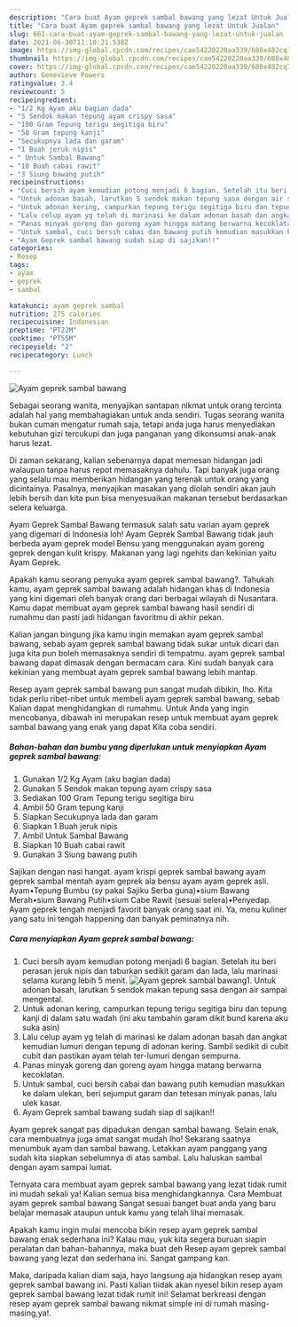 ```yaml
---
description: "Cara buat Ayam geprek sambal bawang yang lezat Untuk Jualan"
title: "Cara buat Ayam geprek sambal bawang yang lezat Untuk Jualan"
slug: 661-cara-buat-ayam-geprek-sambal-bawang-yang-lezat-untuk-jualan
date: 2021-06-30T11:10:21.538Z
image: https://img-global.cpcdn.com/recipes/cae54220220aa339/680x482cq70/ayam-geprek-sambal-bawang-foto-resep-utama.jpg
thumbnail: https://img-global.cpcdn.com/recipes/cae54220220aa339/680x482cq70/ayam-geprek-sambal-bawang-foto-resep-utama.jpg
cover: https://img-global.cpcdn.com/recipes/cae54220220aa339/680x482cq70/ayam-geprek-sambal-bawang-foto-resep-utama.jpg
author: Genevieve Powers
ratingvalue: 3.4
reviewcount: 5
recipeingredient:
- "1/2 Kg Ayam aku bagian dada"
- "5 Sendok makan tepung ayam crispy sasa"
- "100 Gram Tepung terigu segitiga biru"
- "50 Gram tepung kanji"
- "Secukupnya lada dan garam"
- "1 Buah jeruk nipis"
- " Untuk Sambal Bawang"
- "10 Buah cabai rawit"
- "3 Siung bawang putih"
recipeinstructions:
- "Cuci bersih ayam kemudian potong menjadi 6 bagian. Setelah itu beri perasan jeruk nipis dan taburkan sedikit garam dan lada, lalu marinasi selama kurang lebih 5 menit."
- "Untuk adonan basah, larutkan 5 sendok makan tepung sasa dengan air sampai mengental."
- "Untuk adonan kering, campurkan tepung terigu segitiga biru dan tepung kanji di dalam satu wadah (ini aku tambahin garam dikit bund karena aku suka asin)"
- "Lalu celup ayam yg telah di marinasi ke dalam adonan basah dan angkat kemudian lumuri dengan tepung di adonan kering. Sambil sedikit di cubit cubit dan pastikan ayam telah ter-lumuri dengan sempurna."
- "Panas minyak goreng dan goreng ayam hingga matang berwarna kecoklatan."
- "Untuk sambal, cuci bersih cabai dan bawang putih kemudian masukkan ke dalam ulekan, beri sejumput garam dan tetesan minyak panas, lalu ulek kasar."
- "Ayam Geprek sambal bawang sudah siap di sajikan!!"
categories:
- Resep
tags:
- ayam
- geprek
- sambal

katakunci: ayam geprek sambal 
nutrition: 275 calories
recipecuisine: Indonesian
preptime: "PT22M"
cooktime: "PT55M"
recipeyield: "2"
recipecategory: Lunch

---
```



![Ayam geprek sambal bawang](https://img-global.cpcdn.com/recipes/cae54220220aa339/680x482cq70/ayam-geprek-sambal-bawang-foto-resep-utama.jpg)

Sebagai seorang wanita, menyajikan santapan nikmat untuk orang tercinta adalah hal yang membahagiakan untuk anda sendiri. Tugas seorang  wanita bukan cuman mengatur rumah saja, tetapi anda juga harus menyediakan kebutuhan gizi tercukupi dan juga panganan yang dikonsumsi anak-anak harus lezat.

Di zaman  sekarang, kalian sebenarnya dapat memesan hidangan jadi walaupun tanpa harus repot memasaknya dahulu. Tapi banyak juga orang yang selalu mau memberikan hidangan yang terenak untuk orang yang dicintainya. Pasalnya, menyajikan masakan yang diolah sendiri akan jauh lebih bersih dan kita pun bisa menyesuaikan makanan tersebut berdasarkan selera keluarga. 

Ayam Geprek Sambal Bawang termasuk salah satu varian ayam geprek yang digemari di Indonesia loh! Ayam Geprek Sambal Bawang tidak jauh berbeda ayam geprek model Bensu yang menggunakan ayam goreng geprek dengan kulit krispy. Makanan yang lagi ngehits dan kekinian yaitu Ayam Geprek.

Apakah kamu seorang penyuka ayam geprek sambal bawang?. Tahukah kamu, ayam geprek sambal bawang adalah hidangan khas di Indonesia yang kini digemari oleh banyak orang dari berbagai wilayah di Nusantara. Kamu dapat membuat ayam geprek sambal bawang hasil sendiri di rumahmu dan pasti jadi hidangan favoritmu di akhir pekan.

Kalian jangan bingung jika kamu ingin memakan ayam geprek sambal bawang, sebab ayam geprek sambal bawang tidak sukar untuk dicari dan juga kita pun boleh memasaknya sendiri di tempatmu. ayam geprek sambal bawang dapat dimasak dengan bermacam cara. Kini sudah banyak cara kekinian yang membuat ayam geprek sambal bawang lebih mantap.

Resep ayam geprek sambal bawang pun sangat mudah dibikin, lho. Kita tidak perlu ribet-ribet untuk membeli ayam geprek sambal bawang, sebab Kalian dapat menghidangkan di rumahmu. Untuk Anda yang ingin mencobanya, dibawah ini merupakan resep untuk membuat ayam geprek sambal bawang yang enak yang dapat Kita coba sendiri.

<!--inarticleads1-->

##### Bahan-bahan dan bumbu yang diperlukan untuk menyiapkan Ayam geprek sambal bawang:

1. Gunakan 1/2 Kg Ayam (aku bagian dada)
1. Gunakan 5 Sendok makan tepung ayam crispy sasa
1. Sediakan 100 Gram Tepung terigu segitiga biru
1. Ambil 50 Gram tepung kanji
1. Siapkan Secukupnya lada dan garam
1. Siapkan 1 Buah jeruk nipis
1. Ambil  Untuk Sambal Bawang
1. Siapkan 10 Buah cabai rawit
1. Gunakan 3 Siung bawang putih


Sajikan dengan nasi hangat. ayam krispi geprek sambal bawang ayam geprek sambal mentah ayam geprek ala bensu ayam ayam geprek asli. Ayam•Tepung Bumbu (sy pakai Sajiku Serba guna)•sium Bawang Merah•sium Bawang Putih•sium Cabe Rawit (sesuai selera)•Penyedap. Ayam geprek tengah menjadi favorit banyak orang saat ini. Ya, menu kuliner yang satu ini tengah happening dan banyak peminatnya nih. 

<!--inarticleads2-->

##### Cara menyiapkan Ayam geprek sambal bawang:

1. Cuci bersih ayam kemudian potong menjadi 6 bagian. Setelah itu beri perasan jeruk nipis dan taburkan sedikit garam dan lada, lalu marinasi selama kurang lebih 5 menit.
<img src="https://img-global.cpcdn.com/steps/c1a067b198a21094/160x128cq70/ayam-geprek-sambal-bawang-langkah-memasak-1-foto.jpg" alt="Ayam geprek sambal bawang">1. Untuk adonan basah, larutkan 5 sendok makan tepung sasa dengan air sampai mengental.
1. Untuk adonan kering, campurkan tepung terigu segitiga biru dan tepung kanji di dalam satu wadah (ini aku tambahin garam dikit bund karena aku suka asin)
1. Lalu celup ayam yg telah di marinasi ke dalam adonan basah dan angkat kemudian lumuri dengan tepung di adonan kering. Sambil sedikit di cubit cubit dan pastikan ayam telah ter-lumuri dengan sempurna.
1. Panas minyak goreng dan goreng ayam hingga matang berwarna kecoklatan.
1. Untuk sambal, cuci bersih cabai dan bawang putih kemudian masukkan ke dalam ulekan, beri sejumput garam dan tetesan minyak panas, lalu ulek kasar.
1. Ayam Geprek sambal bawang sudah siap di sajikan!!


Ayam geprek sangat pas dipadukan dengan sambal bawang. Selain enak, cara membuatnya juga amat sangat mudah lho! Sekarang saatnya menumbuk ayam dan sambal bawang. Letakkan ayam panggang yang sudah kita siapkan sebelumnya di atas sambal. Lalu haluskan sambal dengan ayam sampai lumat. 

Ternyata cara membuat ayam geprek sambal bawang yang lezat tidak rumit ini mudah sekali ya! Kalian semua bisa menghidangkannya. Cara Membuat ayam geprek sambal bawang Sangat sesuai banget buat anda yang baru belajar memasak ataupun untuk kamu yang telah lihai memasak.

Apakah kamu ingin mulai mencoba bikin resep ayam geprek sambal bawang enak sederhana ini? Kalau mau, yuk kita segera buruan siapin peralatan dan bahan-bahannya, maka buat deh Resep ayam geprek sambal bawang yang lezat dan sederhana ini. Sangat gampang kan. 

Maka, daripada kalian diam saja, hayo langsung aja hidangkan resep ayam geprek sambal bawang ini. Pasti kalian tiidak akan nyesel bikin resep ayam geprek sambal bawang lezat tidak rumit ini! Selamat berkreasi dengan resep ayam geprek sambal bawang nikmat simple ini di rumah masing-masing,ya!.

